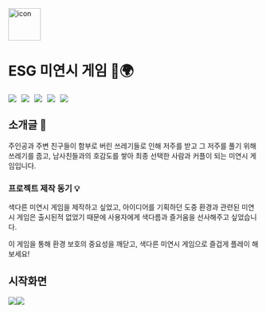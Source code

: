 <div style="display: flex; align-items: flex-start;">
    <img src="https://techstack-generator.vercel.app/python-icon.svg" alt="icon" width="65" height="65" />
</div>

# ESG 미연시 게임 💚🌍

<div style="display: flex; gap: 10px; margin-top: 10px;">
    <img src="https://img.shields.io/badge/renpy-FF7F7F?style=for-the-badge&logo=renpy&logoColor=white">
    <img src="https://img.shields.io/badge/figma-F24E1E?style=for-the-badge&logo=figma&logoColor=white">
    <img src="https://img.shields.io/badge/python-3776AB?style=for-the-badge&logo=python&logoColor=white">
    <img src="https://img.shields.io/badge/notion-000000?style=for-the-badge&logo=notion&logoColor=white">
    <img src="https://img.shields.io/badge/slack-4A154B?style=for-the-badge&logo=slack&logoColor=white">
</div>

## 소개글 🌟
주인공과 주변 친구들이 함부로 버린 쓰레기들로 인해 저주를 받고
그 저주를 풀기 위해 쓰레기를 줍고, 남사친들과의 호감도를 쌓아
최종 선택한 사람과 커플이 되는 미연시 게임입니다.

### 프로젝트 제작 동기 💡
색다른 미연시 게임을 제작하고 싶었고, 아이디어를 기획하던 도중
환경과 관련된 미연시 게임은 출시된적 없었기 때문에 사용자에게
색다름과 즐거움을 선사해주고 싶었습니다.      

이 게임을 통해 환경 보호의 중요성을 깨닫고, 색다른 미연시 게임으로 즐겁게 플레이 해보세요!

## 시작화면 

<div style="display: flex;">
    <img src='https://github.com/user-attachments/assets/8703491a-b208-4c58-a84b-9023be00473d'>
    <img src='https://github.com/user-attachments/assets/8703491a-b208-4c58-a84b-9023be00473d'>

</div>

